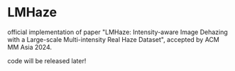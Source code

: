 # LMHaze
official implementation of paper "LMHaze: Intensity-aware Image Dehazing with a Large-scale Multi-intensity Real Haze Dataset", accepted by ACM MM Asia 2024.

code will be released later!
